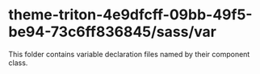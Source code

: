 # theme-triton-4e9dfcff-09bb-49f5-be94-73c6ff836845/sass/var

This folder contains variable declaration files named by their component class.
